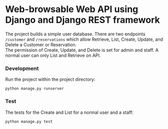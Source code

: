 # Web-browsable Web API using Django and Django REST framework

The project builds a simple user database. There are two endpoints `/customer` and `/reservations` which allow Retrieve, List, Create, Update, and Delete a Customer or Reservation. <br />
The permission of Create, Update, and Delete is set for admin and staff. A normal user can only List and Retrieve on API.

### Development

Run the project within the project directory:

```
python manage.py runserver
```

### Test

The tests for the Create and List for a normal user and a staff:

```
python manage.py test
```
